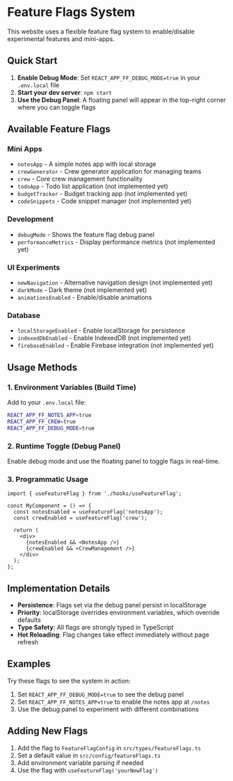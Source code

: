 # Feature Flags System

This website uses a flexible feature flag system to enable/disable experimental features and mini-apps.

## Quick Start

1. **Enable Debug Mode**: Set `REACT_APP_FF_DEBUG_MODE=true` in your `.env.local` file
2. **Start your dev server**: `npm start`
3. **Use the Debug Panel**: A floating panel will appear in the top-right corner where you can toggle flags

## Available Feature Flags

### Mini Apps
- `notesApp` - A simple notes app with local storage
- `crewGenerator` - Crew generator application for managing teams
- `crew` - Core crew management functionality
- `todoApp` - Todo list application (not implemented yet)
- `budgetTracker` - Budget tracking app (not implemented yet) 
- `codeSnippets` - Code snippet manager (not implemented yet)

### Development
- `debugMode` - Shows the feature flag debug panel
- `performanceMetrics` - Display performance metrics (not implemented yet)

### UI Experiments
- `newNavigation` - Alternative navigation design (not implemented yet)
- `darkMode` - Dark theme (not implemented yet)
- `animationsEnabled` - Enable/disable animations

### Database
- `localStorageEnabled` - Enable localStorage for persistence
- `indexedDbEnabled` - Enable IndexedDB (not implemented yet)
- `firebaseEnabled` - Enable Firebase integration (not implemented yet)

## Usage Methods

### 1. Environment Variables (Build Time)
Add to your `.env.local` file:
```bash
REACT_APP_FF_NOTES_APP=true
REACT_APP_FF_CREW=true
REACT_APP_FF_DEBUG_MODE=true
```

### 2. Runtime Toggle (Debug Panel)
Enable debug mode and use the floating panel to toggle flags in real-time.

### 3. Programmatic Usage
```tsx
import { useFeatureFlag } from './hooks/useFeatureFlag';

const MyComponent = () => {
  const notesEnabled = useFeatureFlag('notesApp');
  const crewEnabled = useFeatureFlag('crew');
  
  return (
    <div>
      {notesEnabled && <NotesApp />}
      {crewEnabled && <CrewManagement />}
    </div>
  );
};
```

## Implementation Details

- **Persistence**: Flags set via the debug panel persist in localStorage
- **Priority**: localStorage overrides environment variables, which override defaults
- **Type Safety**: All flags are strongly typed in TypeScript
- **Hot Reloading**: Flag changes take effect immediately without page refresh

## Examples

Try these flags to see the system in action:

1. Set `REACT_APP_FF_DEBUG_MODE=true` to see the debug panel
2. Set `REACT_APP_FF_NOTES_APP=true` to enable the notes app at `/notes`
3. Use the debug panel to experiment with different combinations

## Adding New Flags

1. Add the flag to `FeatureFlagConfig` in `src/types/featureFlags.ts`
2. Set a default value in `src/config/featureFlags.ts`
3. Add environment variable parsing if needed
4. Use the flag with `useFeatureFlag('yourNewFlag')`
